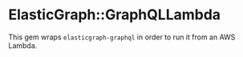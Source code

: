 # ElasticGraph::GraphQLLambda

This gem wraps `elasticgraph-graphql` in order to run it from an AWS Lambda.
